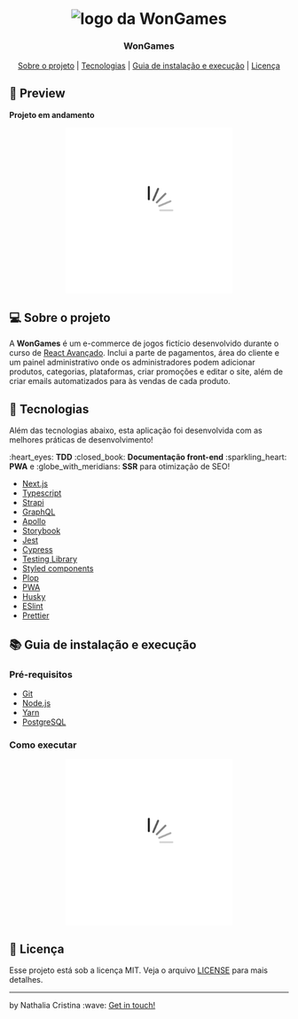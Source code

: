 <h1 align="center">
  <img width="300" align="center" src=".github/logo.png" alt="logo da WonGames">
</h1>

<h3 align="center">WonGames</h3>

<p align="center">
  <a href="#computer-sobre-o-projeto">Sobre o projeto</a> | <a href="#rocket-tecnologias">Tecnologias</a> | <a href="#books-guia-de-instalação-e-execução">Guia de instalação e execução</a> | <a href="#page_with_curl-licença">Licença</a>
</p>

## :nail_care: Preview

**Projeto em andamento**

<p align="center">
  <img width="300" alt="Gif de um loader" src=".github/spinner.gif" align="center">
</p>

## :computer: Sobre o projeto

A **WonGames** é um e-commerce de jogos fictício desenvolvido durante o curso de [React Avançado](https://reactavancado.com.br/). Inclui a parte de pagamentos, área do cliente e um painel administrativo onde os administradores podem adicionar produtos, categorias, plataformas, criar promoções e editar o site, além de criar emails automatizados para às vendas de cada produto. 

## :rocket: Tecnologias

Além das tecnologias abaixo, esta aplicação foi desenvolvida com as melhores práticas de desenvolvimento! 
<p>:heart_eyes: <strong>TDD</strong> :closed_book: <strong>Documentação front-end</strong> :sparkling_heart: <strong>PWA</strong> e :globe_with_meridians: <strong>SSR</strong> para otimização de SEO!</p>
 
- [Next.js](https://nextjs.org/)
- [Typescript](https://www.typescriptlang.org/)
- [Strapi](https://strapi.io/)
- [GraphQL](https://graphql.org/)
- [Apollo](https://www.apollographql.com/)
- [Storybook](https://storybook.js.org/)
- [Jest](https://jestjs.io/)
- [Cypress](https://www.cypress.io/)
- [Testing Library](https://testing-library.com/)
- [Styled components](https://styled-components.com/)
- [Plop](https://plopjs.com/documentation/)
- [PWA](https://web.dev/progressive-web-apps/)
- [Husky](https://github.com/typicode/husky)
- [ESlint](https://eslint.org/)
- [Prettier](https://prettier.io/)

## :books: Guia de instalação e execução

### Pré-requisitos

- [Git](https://git-scm.com/)
- [Node.js](https://nodejs.org/en/)
- [Yarn](https://yarnpkg.com/)
- [PostgreSQL](https://www.postgresql.org/) 

### Como executar

<p align="center">
  <img width="300" alt="Gif de um loader" src=".github/spinner.gif" align="center">
</p>

## :page_with_curl: Licença

Esse projeto está sob a licença MIT. Veja o arquivo <a href="https://github.com/nathaliacristina20/wongames/blob/master/LICENSE">LICENSE</a> para mais detalhes.

<hr />
<p>by Nathalia Cristina :wave: <a href="https://linktr.ee/nathaliacristina20">Get in touch!</a></p>
